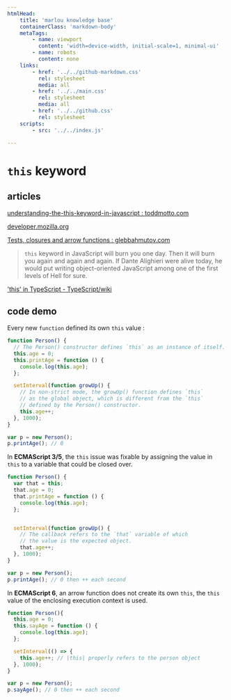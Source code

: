 ```yaml
---
htmlHead:
    title: 'marlou knowledge base' 
    containerClass: 'markdown-body'
    metaTags:
        - name: viewport
          content: 'width=device-width, initial-scale=1, minimal-ui'
        - name: robots
          content: none
    links:
        - href: '../../github-markdown.css'
          rel: stylesheet
          media: all
        - href: '../../main.css'
          rel: stylesheet
          media: all
        - href: '../../github.css'
          rel: stylesheet
    scripts:
        - src: '../../index.js'

---
```


# `this` keyword

## articles

[understanding-the-this-keyword-in-javascript : toddmotto.com](https://toddmotto.com/understanding-the-this-keyword-in-javascript/)

[developer.mozilla.org](https://developer.mozilla.org/fr/docs/Web/JavaScript/Reference/Op%C3%A9rateurs/L_op%C3%A9rateur_this)

[Tests, closures and arrow functions : glebbahmutov.com](https://glebbahmutov.com/blog/test-closures/#more)

> `this` keyword in JavaScript will burn you one day. Then it will burn you again and again and again. If Dante Alighieri were alive today, he would put writing object-oriented JavaScript among one of the first levels of Hell for sure.

['this' in TypeScript - TypeScript/wiki](https://github.com/Microsoft/TypeScript/wiki/%27this%27-in-TypeScript)

## code demo

Every new `function` defined its own `this` value :

```javascript
function Person() {
  // The Person() constructor defines `this` as an instance of itself.
  this.age = 0;
  this.printAge = function () {
    console.log(this.age);
  };

  setInterval(function growUp() {
    // In non-strict mode, the growUp() function defines `this` 
    // as the global object, which is different from the `this`
    // defined by the Person() constructor.
    this.age++;
  }, 1000);
}

var p = new Person();
p.printAge(); // 0
```

In **ECMAScript 3/5**, the `this` issue was fixable by assigning the value in `this` to a variable that could be closed over.

```javascript
function Person() {
  var that = this;
  that.age = 0;
  that.printAge = function () {
    console.log(this.age);
  };


  setInterval(function growUp() {
    // The callback refers to the `that` variable of which
    // the value is the expected object.
    that.age++;
  }, 1000);
}

var p = new Person();
p.printAge(); // 0 then ++ each second
```

In **ECMAScript 6**, an arrow function does not create its own `this`, the `this` value of the enclosing execution context is used.

```javascript
function Person(){
  this.age = 0;
  this.sayAge = function () {
    console.log(this.age);
  };

  setInterval(() => {
    this.age++; // |this| properly refers to the person object
  }, 1000);
}

var p = new Person();
p.sayAge(); // 0 then ++ each second
```
